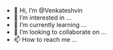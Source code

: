 - 👋 Hi, I’m @Venkateshvin
- 👀 I’m interested in ...
- 🌱 I’m currently learning ...
- 💞️ I’m looking to collaborate on ...
- 📫 How to reach me ...

<!---
Venkateshvin/Venkateshvin is a ✨ special ✨ repository because its `README.md` (this file) appears on your GitHub profile.
You can click the Preview link to take a look at your changes.
--->
